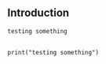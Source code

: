 ## Introduction
```python
testing something
```
<code class="python">
print("testing something")
</code>
